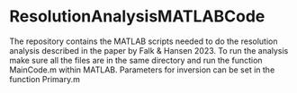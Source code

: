 # ResolutionAnalysisMATLABCode
The repository contains the MATLAB scripts needed to do the resolution analysis described in the paper by Falk &amp; Hansen 2023.
To run the analysis make sure all the files are in the same directory and run the function MainCode.m within MATLAB.
Parameters for inversion can be set in the function Primary.m
